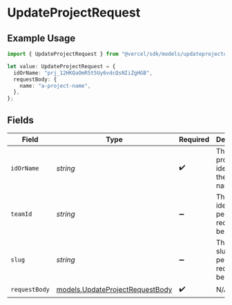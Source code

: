 # UpdateProjectRequest

## Example Usage

```typescript
import { UpdateProjectRequest } from "@vercel/sdk/models/updateprojectop.js";

let value: UpdateProjectRequest = {
  idOrName: "prj_12HKQaOmR5t5Uy6vdcQsNIiZgHGB",
  requestBody: {
    name: "a-project-name",
  },
};
```

## Fields

| Field                                                                    | Type                                                                     | Required                                                                 | Description                                                              | Example                                                                  |
| ------------------------------------------------------------------------ | ------------------------------------------------------------------------ | ------------------------------------------------------------------------ | ------------------------------------------------------------------------ | ------------------------------------------------------------------------ |
| `idOrName`                                                               | *string*                                                                 | :heavy_check_mark:                                                       | The unique project identifier or the project name                        | prj_12HKQaOmR5t5Uy6vdcQsNIiZgHGB                                         |
| `teamId`                                                                 | *string*                                                                 | :heavy_minus_sign:                                                       | The Team identifier to perform the request on behalf of.                 |                                                                          |
| `slug`                                                                   | *string*                                                                 | :heavy_minus_sign:                                                       | The Team slug to perform the request on behalf of.                       |                                                                          |
| `requestBody`                                                            | [models.UpdateProjectRequestBody](../models/updateprojectrequestbody.md) | :heavy_check_mark:                                                       | N/A                                                                      |                                                                          |